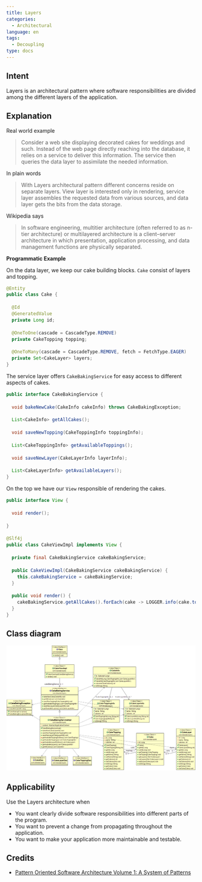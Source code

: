 ```yaml
---
title: Layers
categories:
  - Architectural
language: en
tags:
  - Decoupling
type: docs
---
```


## Intent

Layers is an architectural pattern where software responsibilities are divided among the different 
layers of the application.

## Explanation

Real world example

> Consider a web site displaying decorated cakes for weddings and such. Instead of the web page 
> directly reaching into the database, it relies on a service to deliver this information. The 
> service then queries the data layer to assimilate the needed information.

In plain words

> With Layers architectural pattern different concerns reside on separate layers. View layer is 
> interested only in rendering, service layer assembles the requested data from various sources, and 
> data layer gets the bits from the data storage.

Wikipedia says

> In software engineering, multitier architecture (often referred to as n-tier architecture) or 
> multilayered architecture is a client–server architecture in which presentation, application 
> processing, and data management functions are physically separated.

**Programmatic Example**

On the data layer, we keep our cake building blocks. `Cake` consist of layers and topping.

```java
@Entity
public class Cake {

  @Id
  @GeneratedValue
  private Long id;

  @OneToOne(cascade = CascadeType.REMOVE)
  private CakeTopping topping;

  @OneToMany(cascade = CascadeType.REMOVE, fetch = FetchType.EAGER)
  private Set<CakeLayer> layers;
}
```

The service layer offers `CakeBakingService` for easy access to different aspects of cakes.

```java
public interface CakeBakingService {

  void bakeNewCake(CakeInfo cakeInfo) throws CakeBakingException;

  List<CakeInfo> getAllCakes();

  void saveNewTopping(CakeToppingInfo toppingInfo);

  List<CakeToppingInfo> getAvailableToppings();

  void saveNewLayer(CakeLayerInfo layerInfo);

  List<CakeLayerInfo> getAvailableLayers();
}
```

On the top we have our `View` responsible of rendering the cakes.

```java
public interface View {

  void render();

}

@Slf4j
public class CakeViewImpl implements View {

  private final CakeBakingService cakeBakingService;

  public CakeViewImpl(CakeBakingService cakeBakingService) {
    this.cakeBakingService = cakeBakingService;
  }

  public void render() {
    cakeBakingService.getAllCakes().forEach(cake -> LOGGER.info(cake.toString()));
  }
}
```

## Class diagram

![alt text](etc/layers.png "Layers")

## Applicability

Use the Layers architecture when

* You want clearly divide software responsibilities into different parts of the program.
* You want to prevent a change from propagating throughout the application.
* You want to make your application more maintainable and testable.

## Credits

* [Pattern Oriented Software Architecture Volume 1: A System of Patterns](https://www.amazon.com/gp/product/0471958697/ref=as_li_tl?ie=UTF8&camp=1789&creative=9325&creativeASIN=0471958697&linkCode=as2&tag=javadesignpat-20&linkId=e3f42d7a2a4cc8c619bbc0136b20dadb)
